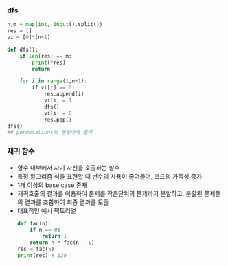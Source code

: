 ### dfs
```python
n,m = map(int, input().split())
res = []
vi = [0]*(n+1)

def dfs():
    if len(res) == m:
        print(*res)
        return 

    for i in range(1,n+1):
        if vi[i] == 0:
            res.append(i)
            vi[i] = 1
            dfs()
            vi[i] = 0
            res.pop()
dfs()
## permutations와 동일하게 출력
```

### 재귀 함수
- 함수 내부에서 자기 자신을 호출하는 함수
- 특정 알고리즘 식을 표현할 때 변수의 사용이 줄어들며, 코드의 가독성 증가
- 1개 이상의 base case 존재
- 재귀호출의 결과를 이용하여 문제를 작은단위의 문제까지 분할하고, 분할된 문제들의 결과를 조합하여 최종 결과를 도출
- 대표적인 예시 팩토리얼
    ```python
    def fac(n):
        if n == 0:
            return 1
        return n * fac(n - 1)
    res = fac(5)
    print(res) # 120
    ``` 